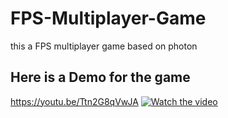 # FPS-Multiplayer-Game
 this a FPS multiplayer game based on photon

## Here is a Demo for the game
https://youtu.be/Ttn2G8qVwJA
[![Watch the video](https://img.youtube.com/vi/Ttn2G8qVwJA/maxresdefault.jpg)](https://youtu.be/Ttn2G8qVwJA)
